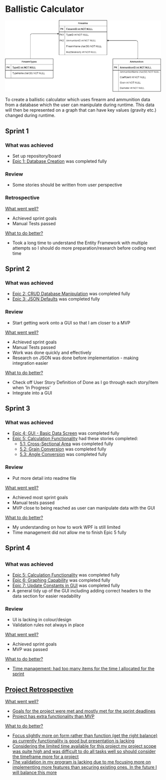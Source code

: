 <h1>Ballistic Calculator</h1>

![Name](DatabaseERD.png?raw=true "Title")

To create a ballistic calculator which uses firearm and ammunition data from a database which the user can manipulate during runtime. This data will then be represented on a graph that can have key values (gravity etc.) changed during runtime.

<h2>Sprint 1</h2>


<h3>What was achieved</h3>

- Set up repository/board
- [Epic 1: Database Creation](https://github.com/HarryDerbyshire/eng-66-ballistic-calculator/projects/1#card-42578840) was completed fully

<h3>Review</h3>

- Some stories should be written from user perspective

<h3>Retrospective</h3>

<u>What went well?</u>

- Achieved sprint goals
- Manual Tests passed

<u>What to do better?</u>

- Took a long time to understand the Entity Framework with multiple attempts so I should do more preparation/research before coding next time

<h2>Sprint 2</h2>


<h3>What was achieved</h3>

- [Epic 2: CRUD Database Manipulation](https://github.com/HarryDerbyshire/eng-66-ballistic-calculator/projects/1#card-42577734) was completed fully
- [Epic 3: JSON Defaults](https://github.com/HarryDerbyshire/eng-66-ballistic-calculator/projects/1#card-42701739) was completed fully

<h3>Review</h3>

- Start getting work onto a GUI so that I am closer to a MVP

<u>What went well?</u>

- Achieved sprint goals
- Manual Tests passed
- Work was done quickly and effectively
- Research on JSON was done before implementation - making integration easier

<u>What to do better?</u>

- Check off User Story Definition of Done as I go through each story/item when 'In Progress'
- Integrate into a GUI

<h2>Sprint 3</h2>

<h3>What was achieved</h3>

- [Epic 4: GUI - Basic Data Screen](https://github.com/HarryDerbyshire/eng-66-ballistic-calculator/projects/1#card-42704367) was completed fully
- [Epic 5: Calculation Functionality](https://github.com/HarryDerbyshire/eng-66-ballistic-calculator/projects/1#card-42770300) had these stories completed:
  - [5.1: Cross-Sectional Area](https://github.com/HarryDerbyshire/eng-66-ballistic-calculator/projects/1#card-42770347) was completed fully
  - [5.2: Grain Conversion](https://github.com/HarryDerbyshire/eng-66-ballistic-calculator/projects/1#card-42770417) was completed fully
  - [5.3: Angle Conversion](https://github.com/HarryDerbyshire/eng-66-ballistic-calculator/projects/1#card-42872184) was completed fully

<h3>Review</h3>

- Put more detail into readme file

<u>What went well?</u>

- Achieved most sprint goals
- Manual tests passed
- MVP close to being reached as user can manipulate data with the GUI

<u>What to do better?</u>

- My understanding on how to work WPF is still limited
- Time management did not allow me to finish Epic 5 fully

<h2>Sprint 4<h2>

<h3>What was achieved</h3>

- [Epic 5: Calculation Functionality](https://github.com/HarryDerbyshire/eng-66-ballistic-calculator/projects/1#card-42770300) was completed fully
- [Epic 6: Graphing Capability](https://github.com/HarryDerbyshire/eng-66-ballistic-calculator/projects/1#card-42872360) was completed fully
- [Epic 7: Update Constants in GUI](https://github.com/HarryDerbyshire/eng-66-ballistic-calculator/projects/1#card-42872893) was completed fully
- A general tidy up of the GUI including adding correct headers to the data section for easier readability

<h3>Review</h3>

- UI is lacking in colour/design
- Validation rules not always in place

<u>What went well?</u>

- Achieved sprint goals
- MVP was passed

<u>What to do better?<u>

- Time management: had too many items for the time I allocated for the sprint

<h2>Project Retrospective</h2>

<u>What went well?</u>

- Goals for the project were met and mostly met for the sprint deadlines
- Project has extra functionality than MVP

<u>What to do better?</u>

- Focus slightly more on form rather than function (get the right balance) as currently functionality is good but presentation is lacking
- Considering the limited time available for this project my project scope was quite high and was difficult to do all tasks well so should consider the timeframe more for a project
- The validation in my program is lacking due to me focusing more on implementing more features than securing existing ones. In the future I will balance this more

